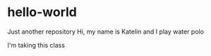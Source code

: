# hello-world
Just another repository
Hi, my name is Katelin and I play water polo

I'm taking this class
